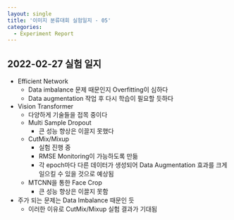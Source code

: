 ```yaml
---
layout: single
title: '이미지 분류대회 실험일지 - 05'
categories:
  - Experiment Report
---
```

## 2022-02-27 실험 일지
- Efficient Network
  - Data imbalance 문제 때문인지 Overfitting이 심하다
  - Data augmentation 작업 후 다시 학습이 필요할 듯하다
- Vision Transformer
  - 다양하게 기술들을 접목 중이다
  - Multi Sample Dropout
    - 큰 성능 향상은 이끌지 못했다
  - CutMix/Mixup
    - 실험 진행 중
    - RMSE Monitoring이 가능하도록 만듦
    - 각 epoch마다 다른 데이터가 생성되어 Data Augmentation 효과를 크게 일으킬 수 있을 것으로 예상됨
  -  MTCNN을 통한 Face Crop
     -  큰 성능 향상은 이끌지 못함
- 주가 되는 문제는 Data Imbalance 때문인 듯
  - 이러한 이유로 CutMix/Mixup 실험 결과가 기대됨